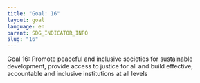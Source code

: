 ```yaml
---
title: "Goal: 16"
layout: goal
language: en
parent: SDG_INDICATOR_INFO
slug: "16"
---
```

Goal 16: Promote peaceful and inclusive societies for sustainable development, provide access to justice for all and build effective, accountable and inclusive institutions at all levels